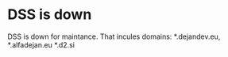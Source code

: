 
# DSS is down
DSS is down for maintance. That incules domains: *.dejandev.eu, *.alfadejan.eu *.d2.si

